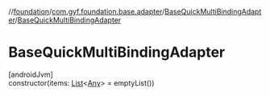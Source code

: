 //[foundation](../../../index.md)/[com.gyf.foundation.base.adapter](../index.md)/[BaseQuickMultiBindingAdapter](index.md)/[BaseQuickMultiBindingAdapter](-base-quick-multi-binding-adapter.md)

# BaseQuickMultiBindingAdapter

[androidJvm]\
constructor(items: [List](https://kotlinlang.org/api/core/kotlin-stdlib/kotlin.collections/-list/index.html)&lt;[Any](https://kotlinlang.org/api/core/kotlin-stdlib/kotlin/-any/index.html)&gt; = emptyList())